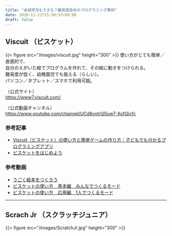 ```yaml
---
title: "未就学児もできる？難易度低めのプログラミング教材"
date: 2020-11-21T15:58:57+09:00
draft: false
---
```


## Viscuit （ビスケット）
{{< figure src="/images/viscuit.jpg" height="300" >}}
使い方がとても簡単／直感的で、  
自分のえがいた絵でプログラムを作れて、その絵に動きをつけられる。  
難易度が低く、幼稚園児でも扱える（らしい）。  
パソコン／タブレット／スマホで利用可能。

  （公式サイト）  
  https://www7.viscuit.com/

  （公式動画チャンネル）  
  https://www.youtube.com/channel/UCd8votrQ5iue7-XofQjcfc

### 参考記事
- [Viscuit（ビスケット）の使い方と簡単ゲームの作り方｜子どもでも分かるプログラミングアプリ](https://arschool.co.jp/blog/archives/2663)
- [ビスケットをはじめよう](https://kids.yahoo.co.jp/study/integrated/programming/prg010.html)

### 参考動画
- [うごく絵本をつくろう](https://www.youtube.com/watch?v=nvOi82cBuFI)
- [ビスケットの使い方　基本編　みんなでつくるモード](https://www.youtube.com/watch?v=kFWuIdAkqUA)
- [ビスケットの使い方　応用編　1人でつくるモード](https://www.youtube.com/watch?v=bxkQKY6jLpI)

- - -
## Scrach Jr （スクラッチジュニア）
{{< figure src="/images/ScratchJr.jpg" height="300" >}}


